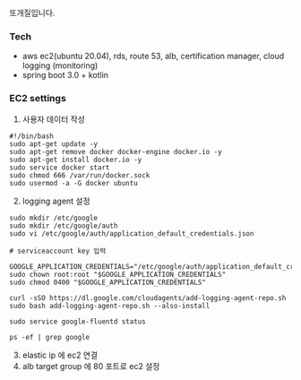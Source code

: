 #
또개질입니다.


### Tech
- aws ec2(ubuntu 20.04), rds, route 53, alb, certification manager, cloud logging (monitoring)
- spring boot 3.0 + kotlin

### EC2 settings

1. 사용자 데이터 작성
```
#!/bin/bash
sudo apt-get update -y
sudo apt-get remove docker docker-engine docker.io -y
sudo apt-get install docker.io -y
sudo service docker start
sudo chmod 666 /var/run/docker.sock
sudo usermod -a -G docker ubuntu
```

2. logging agent 설정
```
sudo mkdir /etc/google
sudo mkdir /etc/google/auth
sudo vi /etc/google/auth/application_default_credentials.json

# serviceaccount key 입력

GOOGLE_APPLICATION_CREDENTIALS="/etc/google/auth/application_default_credentials.json"
sudo chown root:root "$GOOGLE_APPLICATION_CREDENTIALS"
sudo chmod 0400 "$GOOGLE_APPLICATION_CREDENTIALS"

curl -sSO https://dl.google.com/cloudagents/add-logging-agent-repo.sh
sudo bash add-logging-agent-repo.sh --also-install

sudo service google-fluentd status

ps -ef | grep google
```

3. elastic ip 에 ec2 연결
4. alb target group 에 80 포트로 ec2 설정
